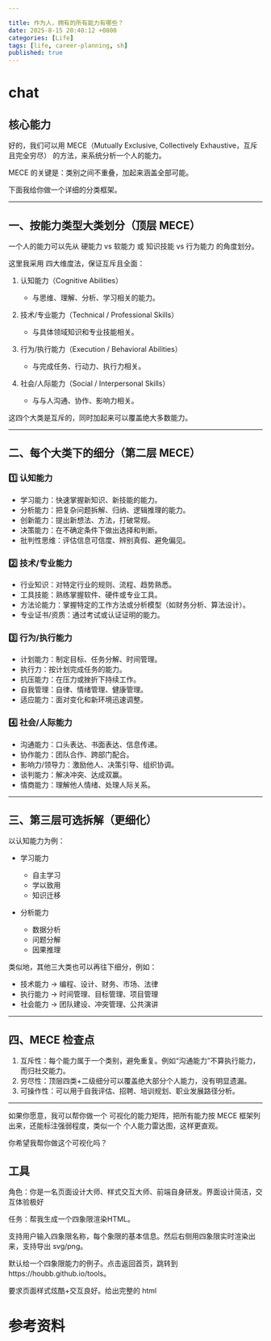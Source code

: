 ```yaml
---

title: 作为人，拥有的所有能力有哪些？
date: 2025-8-15 20:40:12 +0800
categories: [Life]
tags: [life, career-planning, sh]
published: true
---
```




# chat

## 核心能力

好的，我们可以用 MECE（Mutually Exclusive, Collectively Exhaustive，互斥且完全穷尽） 的方法，来系统分析一个人的能力。

MECE 的关键是：类别之间不重叠，加起来涵盖全部可能。

下面我给你做一个详细的分类框架。

---

## 一、按能力类型大类划分（顶层 MECE）

一个人的能力可以先从 硬能力 vs 软能力 或 知识技能 vs 行为能力 的角度划分。

这里我采用 四大维度法，保证互斥且全面：

1. 认知能力（Cognitive Abilities）

   * 与思维、理解、分析、学习相关的能力。
2. 技术/专业能力（Technical / Professional Skills）

   * 与具体领域知识和专业技能相关。
3. 行为/执行能力（Execution / Behavioral Abilities）

   * 与完成任务、行动力、执行力相关。
4. 社会/人际能力（Social / Interpersonal Skills）

   * 与与人沟通、协作、影响力相关。

这四个大类是互斥的，同时加起来可以覆盖绝大多数能力。

---

## 二、每个大类下的细分（第二层 MECE）

### 1️⃣ 认知能力

* 学习能力：快速掌握新知识、新技能的能力。
* 分析能力：把复杂问题拆解、归纳、逻辑推理的能力。
* 创新能力：提出新想法、方法，打破常规。
* 决策能力：在不确定条件下做出选择和判断。
* 批判性思维：评估信息可信度、辨别真假、避免偏见。

### 2️⃣ 技术/专业能力

* 行业知识：对特定行业的规则、流程、趋势熟悉。
* 工具技能：熟练掌握软件、硬件或专业工具。
* 方法论能力：掌握特定的工作方法或分析模型（如财务分析、算法设计）。
* 专业证书/资质：通过考试或认证证明的能力。

### 3️⃣ 行为/执行能力

* 计划能力：制定目标、任务分解、时间管理。
* 执行力：按计划完成任务的能力。
* 抗压能力：在压力或挫折下持续工作。
* 自我管理：自律、情绪管理、健康管理。
* 适应能力：面对变化和新环境迅速调整。

### 4️⃣ 社会/人际能力

* 沟通能力：口头表达、书面表达、信息传递。
* 协作能力：团队合作、跨部门配合。
* 影响力/领导力：激励他人、决策引导、组织协调。
* 谈判能力：解决冲突、达成双赢。
* 情商能力：理解他人情绪、处理人际关系。

---

## 三、第三层可选拆解（更细化）

以认知能力为例：

* 学习能力

  * 自主学习
  * 学以致用
  * 知识迁移
* 分析能力

  * 数据分析
  * 问题分解
  * 因果推理

类似地，其他三大类也可以再往下细分，例如：

* 技术能力 → 编程、设计、财务、市场、法律
* 执行能力 → 时间管理、目标管理、项目管理
* 社会能力 → 团队建设、冲突管理、公共演讲

---

## 四、MECE 检查点

1. 互斥性：每个能力属于一个类别，避免重复。例如“沟通能力”不算执行能力，而归社交能力。
2. 穷尽性：顶层四类+二级细分可以覆盖绝大部分个人能力，没有明显遗漏。
3. 可操作性：可以用于自我评估、招聘、培训规划、职业发展路径分析。

---

如果你愿意，我可以帮你做一个 可视化的能力矩阵，把所有能力按 MECE 框架列出来，还能标注强弱程度，类似一个 个人能力雷达图，这样更直观。

你希望我帮你做这个可视化吗？



## 工具

角色：你是一名页面设计大师、样式交互大师、前端自身研发。界面设计简洁，交互体验极好

任务：帮我生成一个四象限渲染HTML。

支持用户输入四象限名称，每个象限的基本信息。然后右侧用四象限实时渲染出来，支持导出 svg/png。

默认给一个四象限能力的例子。点击返回首页，跳转到https://houbb.github.io/tools。

要求页面样式炫酷+交互良好。给出完整的 html

# 参考资料

